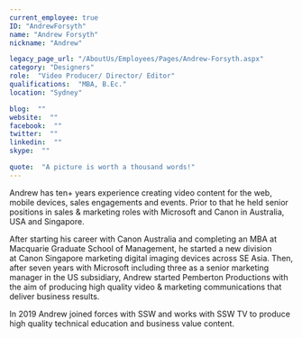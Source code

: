```yaml
---
current_employee: true
ID: "AndrewForsyth"
name: "Andrew Forsyth"
nickname: "Andrew"

legacy_page_url: "/AboutUs/Employees/Pages/Andrew-Forsyth.aspx"
category: "Designers"
role:  "Video Producer/ Director/ Editor"
qualifications:  "MBA, B.Ec."
location: "Sydney"

blog:  ""
website:  ""
facebook:  ""
twitter:  ""
linkedin:  ""
skype:  ""

quote:  "A picture is worth a thousand words!"
---
```


​​​​​Andrew has ten+ years experience creating video content for the web, mobile devices, sales engagements and events. Prior to that he held senior positions in sales & marketing roles with Microsoft and Canon in Australia, USA and Singapore.   

After starting his career with Canon Australia and completing an MBA at Macquarie Graduate School of Management, he started a new division at Canon Singapore marketing digital imaging devices across SE Asia. Then, after seven years with Microsoft including three as a senior marketing manager in the US subsidiary, Andrew started Pemberton Productions with the aim of producing high quality video & marketing communications that deliver business results.  

In 2019 Andrew joined forces with SSW and works with SSW TV to produce high quality technical education and business value content.  